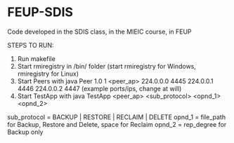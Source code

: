 # FEUP-SDIS
Code developed in the SDIS class, in the MIEIC course, in FEUP

STEPS TO RUN:

1. Run makefile
1. Start rmiregistry in /bin/ folder (start rmiregistry for Windows, rmiregistry for Linux)
1. Start Peers with java Peer 1.0 1 <peer_ap> 224.0.0.0 4445 224.0.0.1 4446 224.0.0.2 4447 (example ports/ips, change at will)
1. Start TestApp with java TestApp <peer_ap> <sub_protocol> <opnd_1> <opnd_2>  

sub_protocol = BACKUP | RESTORE | RECLAIM | DELETE
opnd_1 = file_path for Backup, Restore and Delete, space for Reclaim
opnd_2 = rep_degree for Backup only
